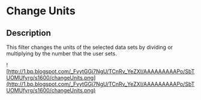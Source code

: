 # Change Units #

## Description ##

This filter changes the units of the selected data sets by dividing or multiplying by the number that the user sets.

![http://1.bp.blogspot.com/_FvytGGj7NgU/TCnRv_YeZXI/AAAAAAAAAPo/SbTUOMUfyrg/s1600/changeUnits.png](http://1.bp.blogspot.com/_FvytGGj7NgU/TCnRv_YeZXI/AAAAAAAAAPo/SbTUOMUfyrg/s1600/changeUnits.png)